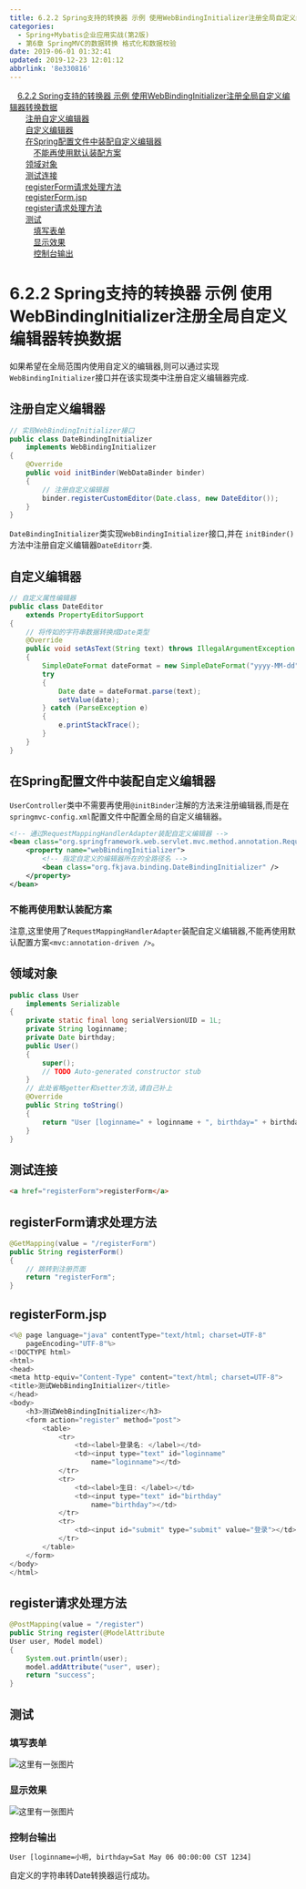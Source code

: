 ```yaml
---
title: 6.2.2 Spring支持的转换器 示例 使用WebBindingInitializer注册全局自定义编辑器转换数据
categories: 
  - Spring+Mybatis企业应用实战(第2版)
  - 第6章 SpringMVC的数据转换 格式化和数据校验
date: 2019-06-01 01:32:41
updated: 2019-12-23 12:01:12
abbrlink: '8e330816'
---
```

<div id='my_toc'><a href="/JavaReadingNotes/8e330816/#6-2-2-Spring支持的转换器-示例-使用WebBindingInitializer注册全局自定义编辑器转换数据" class="header_1">6.2.2 Spring支持的转换器 示例 使用WebBindingInitializer注册全局自定义编辑器转换数据</a>&nbsp;<br><a href="/JavaReadingNotes/8e330816/#注册自定义编辑器" class="header_2">注册自定义编辑器</a>&nbsp;<br><a href="/JavaReadingNotes/8e330816/#自定义编辑器" class="header_2">自定义编辑器</a>&nbsp;<br><a href="/JavaReadingNotes/8e330816/#在Spring配置文件中装配自定义编辑器" class="header_2">在Spring配置文件中装配自定义编辑器</a>&nbsp;<br><a href="/JavaReadingNotes/8e330816/#不能再使用默认装配方案" class="header_3">不能再使用默认装配方案</a>&nbsp;<br><a href="/JavaReadingNotes/8e330816/#领域对象" class="header_2">领域对象</a>&nbsp;<br><a href="/JavaReadingNotes/8e330816/#测试连接" class="header_2">测试连接</a>&nbsp;<br><a href="/JavaReadingNotes/8e330816/#registerForm请求处理方法" class="header_2">registerForm请求处理方法</a>&nbsp;<br><a href="/JavaReadingNotes/8e330816/#registerForm-jsp" class="header_2">registerForm.jsp</a>&nbsp;<br><a href="/JavaReadingNotes/8e330816/#register请求处理方法" class="header_2">register请求处理方法</a>&nbsp;<br><a href="/JavaReadingNotes/8e330816/#测试" class="header_2">测试</a>&nbsp;<br><a href="/JavaReadingNotes/8e330816/#填写表单" class="header_3">填写表单</a>&nbsp;<br><a href="/JavaReadingNotes/8e330816/#显示效果" class="header_3">显示效果</a>&nbsp;<br><a href="/JavaReadingNotes/8e330816/#控制台输出" class="header_3">控制台输出</a>&nbsp;<br></div>
<style>.header_1{margin-left: 1em;}.header_2{margin-left: 2em;}.header_3{margin-left: 3em;}.header_4{margin-left: 4em;}.header_5{margin-left: 5em;}.header_6{margin-left: 6em;}</style>
<!--more-->
<script>if (navigator.platform.search('arm')==-1){document.getElementById('my_toc').style.display = 'none';}var e,p = document.getElementsByTagName('p');while (p.length>0) {e = p[0];e.parentElement.removeChild(e);}</script>

<!--end-->
# 6.2.2 Spring支持的转换器 示例 使用WebBindingInitializer注册全局自定义编辑器转换数据 #
如果希望在全局范围内使用自定义的编辑器,则可以通过实现`WebBindingInitializer`接口并在该实现类中注册自定义编辑器完成.
## 注册自定义编辑器 ##
```java
// 实现WebBindingInitializer接口
public class DateBindingInitializer
    implements WebBindingInitializer
{
    @Override
    public void initBinder(WebDataBinder binder)
    {
        // 注册自定义编辑器
        binder.registerCustomEditor(Date.class, new DateEditor());
    }
}
```
`DateBindingInitializer`类实现`WebBindingInitializer`接口,并在 `initBinder()`方法中注册自定义编辑器`DateEditorr`类.
## 自定义编辑器 ##
```java
// 自定义属性编辑器
public class DateEditor
    extends PropertyEditorSupport
{
    // 将传如的字符串数据转换成Date类型
    @Override
    public void setAsText(String text) throws IllegalArgumentException
    {
        SimpleDateFormat dateFormat = new SimpleDateFormat("yyyy-MM-dd");
        try
        {
            Date date = dateFormat.parse(text);
            setValue(date);
        } catch (ParseException e)
        {
            e.printStackTrace();
        }
    }
}
```
## 在Spring配置文件中装配自定义编辑器 ##
`UserController`类中不需要再使用`@initBinder`注解的方法来注册编辑器,而是在`springmvc-config.xml`配置文件中配置全局的自定义编辑器。
```xml
<!-- 通过RequestMappingHandlerAdapter装配自定义编辑器 -->
<bean class="org.springframework.web.servlet.mvc.method.annotation.RequestMappingHandlerAdapter">
    <property name="webBindingInitializer">
        <!-- 指定自定义的编辑器所在的全路径名 -->
        <bean class="org.fkjava.binding.DateBindingInitializer" />
    </property>
</bean>
```
### 不能再使用默认装配方案 ###
注意,这里使用了`RequestMappingHandlerAdapter`装配自定义编辑器,不能再使用默认配置方案`<mvc:annotation-driven />`。
## 领域对象 ##
```java
public class User
    implements Serializable
{
    private static final long serialVersionUID = 1L;
    private String loginname;
    private Date birthday;
    public User()
    {
        super();
        // TODO Auto-generated constructor stub
    }
    // 此处省略getter和setter方法,请自己补上
    @Override
    public String toString()
    {
        return "User [loginname=" + loginname + ", birthday=" + birthday + "]";
    }
}
```
## 测试连接 ##
```html
<a href="registerForm">registerForm</a>
```
## registerForm请求处理方法 ##
```java
@GetMapping(value = "/registerForm")
public String registerForm()
{
    // 跳转到注册页面
    return "registerForm";
}
```
## registerForm.jsp ##
```java
<%@ page language="java" contentType="text/html; charset=UTF-8"
    pageEncoding="UTF-8"%>
<!DOCTYPE html>
<html>
<head>
<meta http-equiv="Content-Type" content="text/html; charset=UTF-8">
<title>测试WebBindingInitializer</title>
</head>
<body>
    <h3>测试WebBindingInitializer</h3>
    <form action="register" method="post">
        <table>
            <tr>
                <td><label>登录名: </label></td>
                <td><input type="text" id="loginname"
                    name="loginname"></td>
            </tr>
            <tr>
                <td><label>生日: </label></td>
                <td><input type="text" id="birthday"
                    name="birthday"></td>
            </tr>
            <tr>
                <td><input id="submit" type="submit" value="登录"></td>
            </tr>
        </table>
    </form>
</body>
</html>
```
## register请求处理方法 ##
```java
@PostMapping(value = "/register")
public String register(@ModelAttribute
User user, Model model)
{
    System.out.println(user);
    model.addAttribute("user", user);
    return "success";
}
```


## 测试 ##
### 填写表单 ###
![这里有一张图片](https://image-1257720033.cos.ap-shanghai.myqcloud.com/blog/readbooknote/Spring%2BMyBatisQiYeYingYongShiZhan/chapter6/16.png)
### 显示效果 ###
![这里有一张图片](https://image-1257720033.cos.ap-shanghai.myqcloud.com/blog/readbooknote/Spring%2BMyBatisQiYeYingYongShiZhan/chapter6/17.png)
### 控制台输出 ###
```cmd
User [loginname=小明, birthday=Sat May 06 00:00:00 CST 1234]
```
自定义的字符串转Date转换器运行成功。

